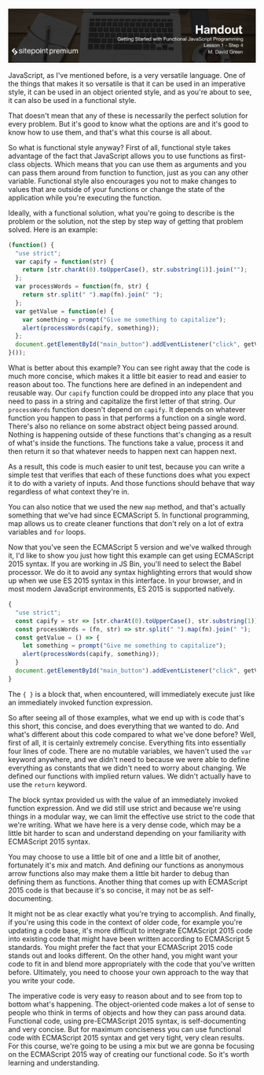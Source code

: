 ![](headings/1.4.png)

JavaScript, as I've mentioned before, is a very versatile language. One of the things that makes it so versatile is that it can be used in an imperative style, it can be used in an object oriented style, and as you're about to see, it can also be used in a functional style.

That doesn't mean that any of these is necessarily the perfect solution for every problem. But it's good to know what the options are and it's good to know how to use them, and that's what this course is all about.

So what is functional style anyway? First of all, functional style takes advantage of the fact that JavaScript allows you to use functions as first-class objects. Which means that you can use them as arguments and you can pass them around from function to function, just as you can any other variable. Functional style also encourages you not to make changes to values that are outside of your functions or change the state of the application while you're executing the function.

Ideally, with a functional solution, what you're going to describe is the problem or the solution, not the step by step way of getting that problem solved. Here is an example:

```js
(function() {
  "use strict";
  var capify = function(str) {
    return [str.charAt(0).toUpperCase(), str.substring(1)].join("");
  };
  var processWords = function(fn, str) {
    return str.split(" ").map(fn).join(" ");
  };
  var getValue = function(e) {
    var something = prompt("Give me something to capitalize");
    alert(processWords(capify, something));
  };
  document.getElementById("main_button").addEventListener("click", getValue);
}());
```

What is better about this example? You can see right away that the code is much more concise, which makes it a little bit easier to read and easier to reason about too. The functions here are defined in an independent and reusable way. Our `capify` function could be dropped into any place that you need to pass in a string and capitalize the first letter of that string. Our `processWords` function doesn't depend on `capify`. It depends on whatever function you happen to pass in that performs a function on a single word. There's also no reliance on some abstract object being passed around. Nothing is happening outside of these functions that's changing as a result of what's inside the functions. The functions take a value, process it and then return it so that whatever needs to happen next can happen next.

As a result, this code is much easier to unit test, because you can write a simple test that verifies that each of these functions does what you expect it to do with a variety of inputs. And those functions should behave that way regardless of what context they're in.

You can also notice that we used the new `map` method, and that's actually something that we've had since ECMAScript 5. In functional programming, map allows us to create cleaner functions that don't rely on a lot of extra variables and `for` loops.

Now that you've seen the ECMAScript 5 version and we've walked through it, I'd like to show you just how tight this example can get using ECMAScript 2015 syntax. If you are working in JS Bin, you'll need to select the Babel processor. We do it to avoid any syntax highlighting errors that would show up when we use ES 2015 syntax in this interface. In your browser, and in most modern JavaScript environments, ES 2015 is supported natively.

```js
{
  "use strict";
  const capify = str => [str.charAt(0).toUpperCase(), str.substring(1)].join("");
  const processWords = (fn, str) => str.split(" ").map(fn).join(" ");
  const getValue = () => {
    let something = prompt("Give me something to capitalize");
    alert(processWords(capify, something));
  }
  document.getElementById("main_button").addEventListener("click", getValue);
}
```

The `{ }` is a block that, when encountered, will immediately execute just like an immediately invoked function expression.

So after seeing all of those examples, what we end up with is code that's this short, this concise, and does everything that we wanted to do. And what's different about this code compared to what we've done before? Well, first of all, it is certainly extremely concise. Everything fits into essentially four lines of code. There are no mutable variables, we haven't used the `var` keyword anywhere, and we didn't need to because we were able to define everything as constants that we didn't need to worry about changing. We defined our functions with implied return values. We didn't actually have to use the `return` keyword.

The block syntax provided us with the value of an immediately invoked function expression. And we did still use strict and because we're using things in a modular way, we can limit the effective use strict to the code that we're writing. What we have here is a very dense code, which may be a little bit harder to scan and understand depending on your familiarity with ECMAScript 2015 syntax.

You may choose to use a little bit of one and a little bit of another, fortunately it's mix and match. And defining our functions as anonymous arrow functions also may make them a little bit harder to debug than defining them as functions. Another thing that comes up with ECMAScript 2015 code is that because it's so concise, it may not be as self-documenting.

It might not be as clear exactly what you're trying to accomplish. And finally, if you're using this code in the context of older code, for example you're updating a code base, it's more difficult to integrate ECMAScript 2015 code into existing code that might have been written according to ECMAScript 5 standards. You might prefer the fact that your ECMAScript 2015 code stands out and looks different. On the other hand, you might want your code to fit in and blend more appropriately with the code that you've written before. Ultimately, you need to choose your own approach to the way that you write your code.

The imperative code is very easy to reason about and to see from top to bottom what's happening. The object-oriented code makes a lot of sense to people who think in terms of objects and how they can pass around data. Functional code, using pre-ECMAScript 2015 syntax, is self-documenting and very concise. But for maximum conciseness you can use functional code with ECMAScript 2015 syntax and get very tight, very clean results. For this course, we're going to be using a mix but we are gonna be focusing on the ECMAScript 2015 way of creating our functional code. So it's worth learning and understanding.

